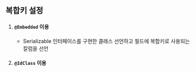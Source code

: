 ## 복합키 설정

1. #### `@Embedded` 이용

   - Serializable 인터페이스를 구현한 클래스 선언하고 필드에 복합키로 사용되는 칼럼을 선언

2. #### `@IdClass` 이용